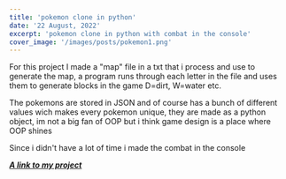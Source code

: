 ```yaml
---
title: 'pokemon clone in python'
date: '22 August, 2022'
excerpt: 'pokemon clone in python with combat in the console'
cover_image: '/images/posts/pokemon1.png'
---
```


For this project I made a "map" file in a txt that i process and use to generate the map, a program runs through each letter in the file and uses them to generate blocks in the game D=dirt, W=water etc. 

The pokemons are stored in JSON and of course has a bunch of different values wich makes every pokemon unique, they are made as a python object, im not a big fan of OOP but i think game design is a place where OOP shines

Since i didn't have a lot of time i made the combat in the console

***[A link to my project](https://github.com/snorresovold/pokemon_clone_python)***